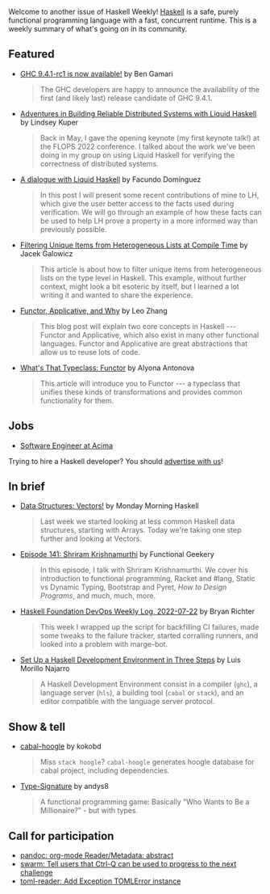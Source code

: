 Welcome to another issue of Haskell Weekly!
[Haskell](https://www.haskell.org) is a safe, purely functional programming language with a fast, concurrent runtime.
This is a weekly summary of what's going on in its community.

## Featured

- [GHC 9.4.1-rc1 is now available!](https://discourse.haskell.org/t/ghc-9-4-1-rc1-is-now-available/4817?u=taylorfausak) by Ben Gamari
  > The GHC developers are happy to announce the availability of the first (and likely last) release candidate of GHC 9.4.1.

- [Adventures in Building Reliable Distributed Systems with Liquid Haskell](https://decomposition.al/blog/2022/07/20/my-flops-2022-keynote-talk-adventures-in-building-reliable-distributed-systems-with-liquid-haskell/) by Lindsey Kuper
  > Back in May, I gave the opening keynote (my first keynote talk!) at the FLOPS 2022 conference. I talked about the work we've been doing in my group on using Liquid Haskell for verifying the correctness of distributed systems.

- [A dialogue with Liquid Haskell](https://www.tweag.io/blog/2022-07-21-lh-introspection/) by Facundo Domínguez
  > In this post I will present some recent contributions of mine to LH, which give the user better access to the facts used during verification. We will go through an example of how these facts can be used to help LH prove a property in a more informed way than previously possible.

- [Filtering Unique Items from Heterogeneous Lists at Compile Time](https://blog.galowicz.de/2022/03/20/unique-heterogeneous-typelists/) by Jacek Galowicz
  > This article is about how to filter unique items from heterogeneous lists on the type level in Haskell. This example, without further context, might look a bit esoteric by itself, but I learned a lot writing it and wanted to share the experience.

- [Functor, Applicative, and Why](https://medium.com/axiomzenteam/functor-applicative-and-why-8a08f1048d3d) by Leo Zhang
  > This blog post will explain two core concepts in Haskell --- Functor and Applicative, which also exist in many other functional languages. Functor and Applicative are great abstractions that allow us to reuse lots of code.

- [What's That Typeclass: Functor](https://serokell.io/blog/whats-that-typeclass-functor) by Alyona Antonova
  > This article will introduce you to Functor --- a typeclass that unifies these kinds of transformations and provides common functionality for them.

## Jobs

- [Software Engineer at Acima](https://np.reddit.com/r/haskell/comments/w9m98y/haskell_elm_job/)

Trying to hire a Haskell developer?
You should [advertise with us](https://haskellweekly.news/advertising.html)!

## In brief

- [Data Structures: Vectors!](https://mmhaskell.com/blog/2022/7/25/data-structures-vectors) by Monday Morning Haskell
  > Last week we started looking at less common Haskell data structures, starting with Arrays. Today we're taking one step further and looking at Vectors.

- [Episode 141: Shriram Krishnamurthi](https://www.functionalgeekery.com/episode-141-shriram-krishnamurthi/) by Functional Geekery
  > In this episode, I talk with Shriram Krishnamurthi. We cover his introduction to functional programming, Racket and #lang, Static vs Dynamic Typing, Bootstrap and Pyret, _How to Design Programs_, and much, much, more.

- [Haskell Foundation DevOps Weekly Log, 2022-07-22](https://discourse.haskell.org/t/haskell-foundation-devops-weekly-log-2022-07-22/4821?u=taylorfausak) by Bryan Richter
  > This week I wrapped up the script for backfilling CI failures, made some tweaks to the failure tracker, started corralling runners, and looked into a problem with marge-bot.

- [Set Up a Haskell Development Environment in Three Steps](https://gist.github.com/lsmor/bb632565cd96be9da589b6e91f80f9ba/35038622363704b00258f857344845af29d5f4f8) by Luis Morillo Najarro
  > A Haskell Development Environment consist in a compiler (`ghc`), a language server (`hls`), a building tool (`cabal` or `stack`), and an editor compatible with the language server protocol.

## Show & tell

- [cabal-hoogle](https://github.com/kokobd/cabal-hoogle) by kokobd
  > Miss `stack hoogle`? `cabal-hoogle` generates hoogle database for cabal project, including dependencies.

- [Type-Signature](https://type-signature.com) by andys8
  > A functional programming game: Basically "Who Wants to Be a Millionaire?" - but with types.

## Call for participation

- [pandoc: org-mode Reader/Metadata: abstract](https://github.com/jgm/pandoc/issues/8204)
- [swarm: Tell users that Ctrl-Q can be used to progress to the next challenge](https://github.com/swarm-game/swarm/issues/595)
- [toml-reader: Add Exception TOMLError instance](https://github.com/brandonchinn178/toml-reader/issues/13)
